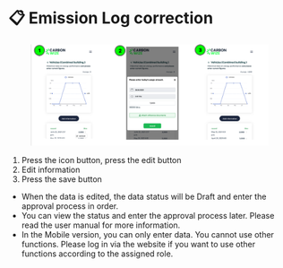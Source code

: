# 📋 Emission Log correction

<figure><img src="../.gitbook/assets/image (15).png" alt=""><figcaption></figcaption></figure>

1. Press the icon button, press the edit button
2. Edit information
3. Press the save button

* When the data is edited, the data status will be Draft and enter the approval process in order.
* You can view the status and enter the approval process later. Please read the user manual for more information.
* In the Mobile version, you can only enter data. You cannot use other functions. Please log in via the website if you want to use other functions according to the assigned role.
